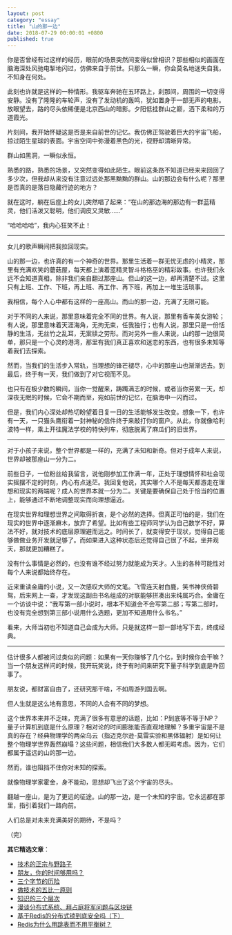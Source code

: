 ```yaml
---
layout: post
category: "essay"
title: "山的那一边"
date: 2018-07-29 00:00:01 +0800
published: true
---
```


你是否曾经有过这样的经历，眼前的场景突然间变得似曾相识？那些相似的画面在脑海深处风驰电掣地闪过，仿佛来自于前世。只那么一瞬，你会莫名地迷失自我，不知身在何处。

<!--more-->

此刻也许就是这样的一种情形。我驱车奔驰在五环路上，刹那间，周围的一切变得安静。没有了隆隆的车轮声，没有了发动机的轰鸣，犹如置身于一部无声的电影。放眼望去，路的尽头依稀便是北京西山的暗影。夕阳低挂群山之巅，洒下柔和的万道霞光。

片刻间，我开始怀疑这是否是来自前世的记忆。我仿佛正驾驶着巨大的宇宙飞船，掠过陌生星球的表面。宇宙空间中弥漫着黑色的光，视野却清晰异常。

群山如黑洞，一瞬似永恒。

熟悉的路，熟悉的场景，又突然变得如此陌生。眼前这条路不知道已经来来回回了多少次，但我却从来没有注意过远处那黑黝黝的群山。山的那边会有什么呢？那里是否真的是落日隐藏行迹的地方？

就在这时，躺在后座上的女儿突然唱了起来：“在山的那边海的那边有一群蓝精灵，他们活泼又聪明，他们调皮又灵敏......”

“哈哈哈哈”，我内心狂笑不止！

---

女儿的歌声瞬间把我拉回现实。

山的那一边，也许真的有一个神奇的世界。那里生活着一群无忧无虑的小精灵，那里有充满欢笑的蘑菇屋，每天都上演着蓝精灵智斗格格巫的精彩故事。也许我们永远不会知道真相，除非我们亲自翻过那座山。但山的这一边，却再清楚不过。这里只有上班、工作、下班，再上班、再工作、再下班，再加上一堆生活琐事。

我相信，每个人心中都有这样的一座高山。而山的那一边，充满了无限可能。

对于不同的人来说，那里意味着完全不同的世界。有人说，那里有香车美女游轮；有人说，那里意味着天涯海角，无拘无束，任我独行；也有人说，那里只是一份恬静的生活，无丝竹之乱耳，无案牍之劳形。而对另外一些人来说，山的那一边很简单，那只是一个心灵的港湾，那里有我们真正喜欢和迷恋的东西，也有很多未知等着我们去探索。

然而，当我们的生活步入常轨，当理想的锋芒褪尽，心中的那座山也渐渐远去。到最后，终于有一天，我们做到了对它视而不见。

也只有在极少数的瞬间，当你一觉醒来，踌躅满志的时候，或者当你劳累一天，却深夜无眠的时候，它会不期而至，宛如前世的记忆，在脑海中一闪而过。

但是，我们内心深处却热切盼望着日复一日的生活能够发生改变。想象一下，也许有一天，一只猫头鹰衔着一封神秘的信件终于来敲打你的窗户。从此，你就像哈利波特一样，乘上开往魔法学校的特快列车，彻底脱离了麻瓜们的旧世界。

---

对于小孩子来说，整个世界都是一样的，充满了未知和新奇。但对于成年人来说，世界却被那座山一分为二。

前些日子，一位粉丝给我留言，说他刚参加工作满一年，正处于理想情怀和社会现实摇摆不定的时刻，内心有点迷茫。我回复他说，其实哪个人不是每天都游走在理想和现实的两端呢？成人的世界本就一分为二。关键是要确保自己处于恰当的位置上，能够通过不断地调整现实而向理想逼近。

在现实世界和理想世界之间取得折衷，是个必然的选择。但真正可怕的是，我们在现实的世界中逐渐麻木，放弃了希望。比如有些工程师同学认为自己数学不好，算法不好，就对技术的底层原理避而远之。时间长了，就变得安于现状，觉得自己能够做做业务开发就足够了。而如果进入这种状态后还觉得自己很了不起，坐井观天，那就更加糟糕了。

没有什么事情是必然的，也没有谁不经过努力就能成为天才。人生的各种可能性对每个人来说都始终存在。

近来重读金庸的小说，又一次感叹大师的文笔。飞雪连天射白鹿，笑书神侠倚碧鸳，后来网上一查，才发现这副由书名组成的对联能够拼凑出来纯属巧合。金庸在一个访谈中说：“我写第一部小说时，根本不知道会不会写第二部；写第二部时，也没有完全想到第三部小说用什么选题，更加不知道用什么书名。”

看来，大师当初也不知道自己会成为大师。只是就这样一部一部地写下去，终成经典。

---

估计很多人都被问过类似的问题：如果有一天你赚够了几个亿，到时候你会干嘛？当一个朋友这样问的时候，我开玩笑说，终于有时间来研究下量子科学到底是咋回事了。

朋友说，都财富自由了，还研究那干啥，不如周游列国去啊。

但人生就是这么地有意思，不同的人会有不同的梦想。

这个世界本来并不乏味，充满了很多有意思的话题，比如：P到底等不等于NP？量子计算机到底是什么原理？相对论的时间膨胀能否直观地理解？多重宇宙是不是真的存在？经典物理学的两朵乌云（指迈克尔逊-莫雷实验和黑体辐射）是如何让整个物理学世界轰然崩塌？这些问题，相信我们大多数人都无暇考虑。因为，它们都属于遥远的山的那一边。

然而，谁也阻挡不住你对未知的探索。

就像物理学家霍金，身不能动，思想却飞出了这个宇宙的尽头。

翻越一座山，是为了更远的征途。山的那一边，是一个未知的宇宙。它永远都在那里，指引着我们一路向前。

人们总是对未来充满美好的期待，不是吗？

（完）

**其它精选文章**：

* [技术的正宗与野路子](https://mp.weixin.qq.com/s?__biz=MzA4NTg1MjM0Mg==&mid=2657261357&idx=1&sn=ebb11a1623e00ca8e6ad55c9ad6b2547#rd)
* [朋友，你的时间够用吗？](https://mp.weixin.qq.com/s/6Hqslb0a7bv6IzhV8Kjt_g)
* [三个字节的历险](https://mp.weixin.qq.com/s?__biz=MzA4NTg1MjM0Mg==&mid=2657261541&idx=1&sn=2f1ea200389d82e7340a5b4103968d7f&chksm=84479e3cb330172a6b2285d4199822143ad05ef8e8c878b98d4ee4f857664c3d15f54e0aab50#rd)
* [做技术的五比一原则](https://mp.weixin.qq.com/s?__biz=MzA4NTg1MjM0Mg==&amp;mid=2657261555&amp;idx=1&amp;sn=3662a2635ecf6f67185abfd697b1057c&amp;chksm=84479e2ab330173cebe16826942b034daec79ded13ee4c03003d7bef262d4969ef0ffb1a0cfb#rd)
* [知识的三个层次](https://mp.weixin.qq.com/s?__biz=MzA4NTg1MjM0Mg==&mid=2657261491&idx=1&sn=cff9bcc4d4cc8c5e642309f7ac1dd5b3&chksm=84479e6ab330177c51bbf8178edc0a6f0a1d56bbeb997ab1cf07d5489336aa59748dea1b3bbc#rd)
* [漫谈分布式系统、拜占庭将军问题与区块链](https://mp.weixin.qq.com/s?__biz=MzA4NTg1MjM0Mg==&mid=2657261626&idx=1&sn=6b32cc7a7a62bee303a8d1c4952d9031&chksm=844791e3b33018f595efabf6edbaa257dc6c5f7fe705e417b6fb7ac81cd94e48d384a694640f#rd)
* [基于Redis的分布式锁到底安全吗（下）](https://mp.weixin.qq.com/s?__biz=MzA4NTg1MjM0Mg==&mid=2657261521&idx=1&sn=7bbb80c8fe4f9dff7cd6a8883cc8fc0a&chksm=84479e08b330171e89732ec1460258a85afe73299c263fcc7df3c77cbeac0573ad7211902649#rd)
* [Redis为什么用跳表而不用平衡树？](https://mp.weixin.qq.com/s?__biz=MzA4NTg1MjM0Mg==&mid=2657261425&idx=1&sn=d840079ea35875a8c8e02d9b3e44cf95#rd)